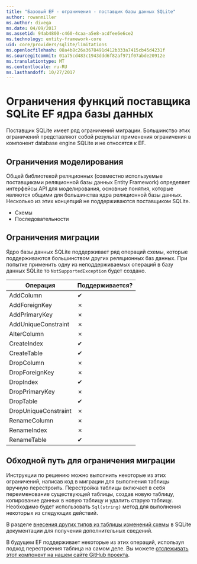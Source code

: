 ```yaml
---
title: "Базовый EF - ограничения - поставщик базы данных SQLite"
author: rowanmiller
ms.author: divega
ms.date: 04/09/2017
ms.assetid: 94ab4800-c460-4caa-a5e8-acdfee6e6ce2
ms.technology: entity-framework-core
uid: core/providers/sqlite/limitations
ms.openlocfilehash: 08a4b8c26a3678491d412b333a7415cb45d4231f
ms.sourcegitcommit: 01a75cd483c1943ddd6f82af971f07abde20912e
ms.translationtype: MT
ms.contentlocale: ru-RU
ms.lasthandoff: 10/27/2017
---
```

# <a name="sqlite-ef-core-database-provider-limitations"></a>Ограничения функций поставщика SQLite EF ядра базы данных

Поставщик SQLite имеет ряд ограничений миграции. Большинство этих ограничений представляют собой результат применения ограничения в компонент database engine SQLite и не относятся к EF.

## <a name="modeling-limitations"></a>Ограничения моделирования

Общей библиотекой реляционных (совместно используемые поставщиками реляционной базы данных Entity Framework) определяет интерфейсы API для моделирования, основные понятия, которые являются общими для большинства ядра реляционной базы данных. Несколько из этих концепций не поддерживаются поставщиком SQLite.

* Схемы
* Последовательности

## <a name="migrations-limitations"></a>Ограничения миграции

Ядро базы данных SQLite поддерживает ряд операций схемы, которые поддерживаются большинством других реляционных баз данных. При попытке применить одну из неподдерживаемых операций в базу данных SQLite то `NotSupportedException` будет создано.

| Операция            | Поддерживается? |
| -------------------- | ---------- |
| AddColumn            | ✔          |
| AddForeignKey        | ✗          |
| AddPrimaryKey        | ✗          |
| AddUniqueConstraint  | ✗          |
| AlterColumn          | ✗          |
| CreateIndex          | ✔          |
| CreateTable          | ✔          |
| DropColumn           | ✗          |
| DropForeignKey       | ✗          |
| DropIndex            | ✔          |
| DropPrimaryKey       | ✗          |
| DropTable            | ✔          |
| DropUniqueConstraint | ✗          |
| RenameColumn         | ✗          |
| RenameIndex          | ✗          |
| RenameTable          | ✔          |

## <a name="migrations-limitations-workaround"></a>Обходной путь для ограничения миграции

Инструкции по решению можно выполнить некоторые из этих ограничений, написав код в миграции для выполнения таблицы вручную перестроить. Перестройка таблицы включает в себя переименование существующей таблицы, создав новую таблицу, копирование данных в новую таблицу и удалить старую таблицу. Необходимо будет использовать `Sql(string)` метод для выполнения некоторых из следующих действий.

В разделе [внесения других типов из таблицы изменений схемы](http://sqlite.org/lang_altertable.html#otheralter) в SQLite документации для получения дополнительных сведений.

В будущем EF поддерживает некоторые из этих операций, используя подход перестроения таблица на самом деле. Вы можете [отслеживать этот компонент на нашем сайте GitHub проекта](https://github.com/aspnet/EntityFramework/issues/329).
